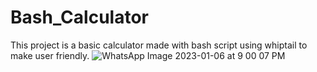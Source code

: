 # Bash_Calculator
This project is a basic calculator made with bash script using whiptail to make user friendly.
![WhatsApp Image 2023-01-06 at 9 00 07 PM](https://user-images.githubusercontent.com/72669773/211378669-d067e55f-cef8-4a30-b23f-38a1425b09d2.jpeg)

